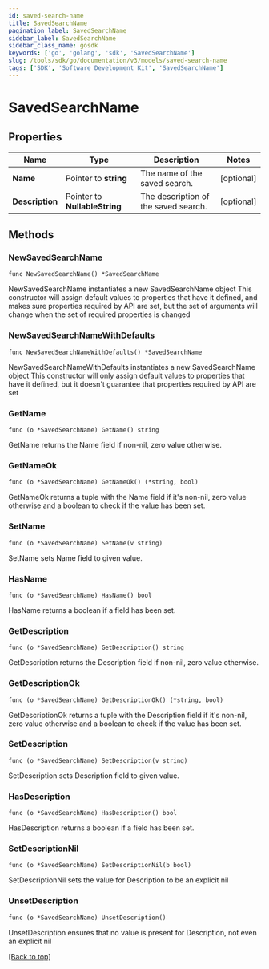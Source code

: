 ```yaml
---
id: saved-search-name
title: SavedSearchName
pagination_label: SavedSearchName
sidebar_label: SavedSearchName
sidebar_class_name: gosdk
keywords: ['go', 'golang', 'sdk', 'SavedSearchName'] 
slug: /tools/sdk/go/documentation/v3/models/saved-search-name
tags: ['SDK', 'Software Development Kit', 'SavedSearchName']
---
```


# SavedSearchName

## Properties

Name | Type | Description | Notes
------------ | ------------- | ------------- | -------------
**Name** | Pointer to **string** | The name of the saved search.  | [optional] 
**Description** | Pointer to **NullableString** | The description of the saved search.  | [optional] 

## Methods

### NewSavedSearchName

`func NewSavedSearchName() *SavedSearchName`

NewSavedSearchName instantiates a new SavedSearchName object
This constructor will assign default values to properties that have it defined,
and makes sure properties required by API are set, but the set of arguments
will change when the set of required properties is changed

### NewSavedSearchNameWithDefaults

`func NewSavedSearchNameWithDefaults() *SavedSearchName`

NewSavedSearchNameWithDefaults instantiates a new SavedSearchName object
This constructor will only assign default values to properties that have it defined,
but it doesn't guarantee that properties required by API are set

### GetName

`func (o *SavedSearchName) GetName() string`

GetName returns the Name field if non-nil, zero value otherwise.

### GetNameOk

`func (o *SavedSearchName) GetNameOk() (*string, bool)`

GetNameOk returns a tuple with the Name field if it's non-nil, zero value otherwise
and a boolean to check if the value has been set.

### SetName

`func (o *SavedSearchName) SetName(v string)`

SetName sets Name field to given value.

### HasName

`func (o *SavedSearchName) HasName() bool`

HasName returns a boolean if a field has been set.

### GetDescription

`func (o *SavedSearchName) GetDescription() string`

GetDescription returns the Description field if non-nil, zero value otherwise.

### GetDescriptionOk

`func (o *SavedSearchName) GetDescriptionOk() (*string, bool)`

GetDescriptionOk returns a tuple with the Description field if it's non-nil, zero value otherwise
and a boolean to check if the value has been set.

### SetDescription

`func (o *SavedSearchName) SetDescription(v string)`

SetDescription sets Description field to given value.

### HasDescription

`func (o *SavedSearchName) HasDescription() bool`

HasDescription returns a boolean if a field has been set.

### SetDescriptionNil

`func (o *SavedSearchName) SetDescriptionNil(b bool)`

 SetDescriptionNil sets the value for Description to be an explicit nil

### UnsetDescription
`func (o *SavedSearchName) UnsetDescription()`

UnsetDescription ensures that no value is present for Description, not even an explicit nil

[[Back to top]](#) 


